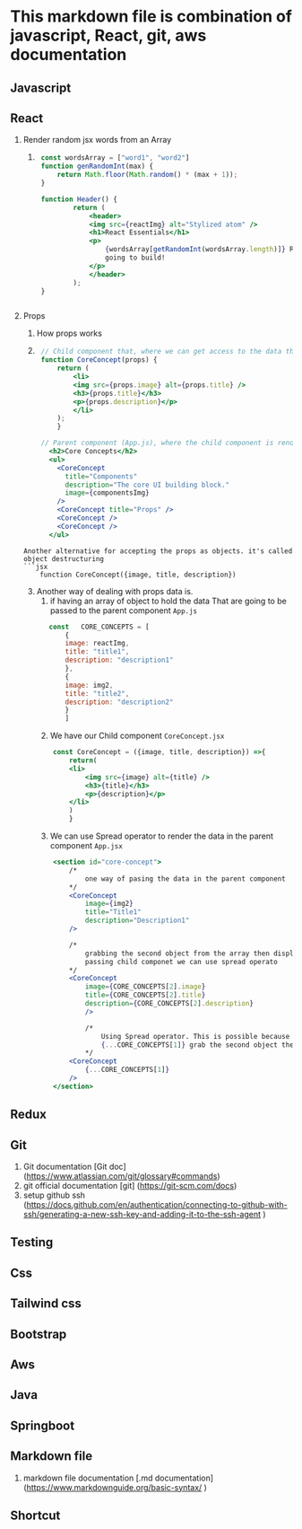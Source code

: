# This markdown file is combination of javascript, React, git, aws documentation

## Javascript


## React

1. Render random jsx words from an Array
    1. ```jsx
        const wordsArray = ["word1", "word2"]
        function genRandomInt(max) {
            return Math.floor(Math.random() * (max + 1));
        }

        function Header() {
                return (
                    <header>
                    <img src={reactImg} alt="Stylized atom" />
                    <h1>React Essentials</h1>
                    <p>
                        {wordsArray[getRandomInt(wordsArray.length)]} React concepts you will need for almost any app you are
                        going to build!
                    </p>
                    </header>
                );
        }
    ```
2. Props
    1. How props works
    2. ```jsx
        // Child component that, where we can get access to the data that is defined in the parent component
        function CoreConcept(props) {
            return (
                <li>
                <img src={props.image} alt={props.title} />
                <h3>{props.title}</h3>
                <p>{props.description}</p>
                </li>
            );
            }

        // Parent component (App.js), where the child component is rendered with different data   
          <h2>Core Concepts</h2>
          <ul>
            <CoreConcept
              title="Components"
              description="The core UI building block."
              image={componentsImg}
            />
            <CoreConcept title="Props" />
            <CoreConcept />
            <CoreConcept />
          </ul>
    ```
    Another alternative for accepting the props as objects. it's called object destructuring
    ```jsx
        function CoreConcept({image, title, description})
    ```

    3. Another way of dealing with props data is.
        1. if having an array of object to hold the data That are going to be passed to the parent component ```App.js```
         ```jsx
            const   CORE_CONCEPTS = [
                {
                image: reactImg,
                title: "title1",
                description: "description1"
                },
                {
                image: img2,
                title: "title2",
                description: "description2"
                }
                ]
        ```
        2. We have our Child component ```CoreConcept.jsx```
        ```jsx
            const CoreConcept = ({image, title, description}) =>{
                return(
                <li>
                    <img src={image} alt={title} />
                    <h3>{title}</h3>
                    <p>{description}</p>
                </li>
                )
                }
        ```
        3. We can use Spread operator to render the data in the parent component ```App.jsx```
        ```jsx
            <section id="core-concept">
                /*
                    one way of pasing the data in the parent component
                */
                <CoreConcept
                    image={img2}
                    title="Title1"
                    description="Description1"
                />

                /*
                    grabbing the second object from the array then display its properties. becuase Same properties repeat in the
                    passing child componet we can use spread operato
                */
                <CoreConcept
                    image={CORE_CONCEPTS[2].image}
                    title={CORE_CONCEPTS[2].title}
                    description={CORE_CONCEPTS[2].description}
                    />

                    /*
                        Using Spread operator. This is possible because {image, title, description} are the same in the data.
                        {...CORE_CONCEPTS[1]} grab the second object then display its properties
                    */
                <CoreConcept
                    {...CORE_CONCEPTS[1]}
                />
            </section>
        ```

## Redux


## Git

1. Git documentation [Git doc] (https://www.atlassian.com/git/glossary#commands)
2. git official documentation [git] (https://git-scm.com/docs)
3. setup github ssh (https://docs.github.com/en/authentication/connecting-to-github-with-ssh/generating-a-new-ssh-key-and-adding-it-to-the-ssh-agent )


## Testing

## Css

## Tailwind css


## Bootstrap



## Aws


## Java


## Springboot


## Markdown file

1. markdown file documentation [.md documentation] (https://www.markdownguide.org/basic-syntax/ )



## Shortcut



